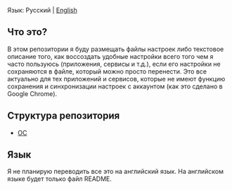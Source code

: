Язык: Русский | [English](README.md)

## Что это?

В этом репозитории я буду размещать файлы настроек либо текстовое описание того, как воссоздать удобные настройки всего того чем я часто пользуюсь (приложения, сервисы и т.д.), если его настройки не сохраняются в файле, который можно просто перенести. Это все актуально для тех приложений и сервисов, которые не имеют функцию сохранения и синхронизации настроек с аккаунтом (как это сделано в Google Chrome).

## Структура репозитория

- [ОС](./OSes/README.md)

## Язык

Я не планирую переводить все это на английский язык. На английском языке будет только файл README.
